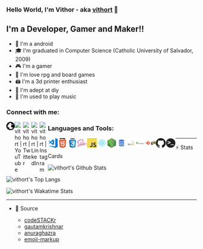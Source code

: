 ### Hello World, I'm Vithor - aka [vithort][website] 👋

## I'm a Developer, Gamer and Maker!!

- 🤖 I'm a android
- 🎓 I'm graduated in Computer Science (Catholic University of Salvador, 2009)
- 🎮 I'm a gamer
- 🎲 I'm love rpg and board games
- 🖨️ I'm a 3d printer enthusiast
- 🔧 I'm adept at diy
- 🎸 I'm used to play music

### Connect with me:

[<img align="left" alt="codeSTACKr.com" width="22px" src="https://raw.githubusercontent.com/iconic/open-iconic/master/svg/globe.svg" />][github]
[<img align="left" alt="vithort | YouTube" width="22px" src="https://cdn.jsdelivr.net/npm/simple-icons@v3/icons/youtube.svg" />][youtube]
[<img align="left" alt="vithort | Twitter" width="22px" src="https://cdn.jsdelivr.net/npm/simple-icons@v3/icons/twitter.svg" />][twitter]
[<img align="left" alt="vithort | LinkedIn" width="22px" src="https://cdn.jsdelivr.net/npm/simple-icons@v3/icons/linkedin.svg" />][linkedin]
[<img align="left" alt="vithort | Instagram" width="22px" src="https://cdn.jsdelivr.net/npm/simple-icons@v3/icons/instagram.svg" />][instagram]

### Languages and Tools:

<img align="left" alt="Visual Studio Code" width="26px" src="https://raw.githubusercontent.com/github/explore/80688e429a7d4ef2fca1e82350fe8e3517d3494d/topics/visual-studio-code/visual-studio-code.png" />
<img align="left" alt="HTML5" width="26px" src="https://raw.githubusercontent.com/github/explore/80688e429a7d4ef2fca1e82350fe8e3517d3494d/topics/html/html.png" />
<img align="left" alt="CSS3" width="26px" src="https://raw.githubusercontent.com/github/explore/80688e429a7d4ef2fca1e82350fe8e3517d3494d/topics/css/css.png" />
<img align="left" alt="Sass" width="26px" src="https://raw.githubusercontent.com/github/explore/80688e429a7d4ef2fca1e82350fe8e3517d3494d/topics/sass/sass.png" />
<img align="left" alt="JavaScript" width="26px" src="https://raw.githubusercontent.com/github/explore/80688e429a7d4ef2fca1e82350fe8e3517d3494d/topics/javascript/javascript.png" />
<img align="left" alt="React" width="26px" src="https://raw.githubusercontent.com/github/explore/80688e429a7d4ef2fca1e82350fe8e3517d3494d/topics/react/react.png" />
<img align="left" alt="Node.js" width="26px" src="https://raw.githubusercontent.com/github/explore/80688e429a7d4ef2fca1e82350fe8e3517d3494d/topics/nodejs/nodejs.png" />
<img align="left" alt="SQL" width="26px" src="https://raw.githubusercontent.com/github/explore/80688e429a7d4ef2fca1e82350fe8e3517d3494d/topics/sql/sql.png" />
<img align="left" alt="MySQL" width="26px" src="https://raw.githubusercontent.com/github/explore/80688e429a7d4ef2fca1e82350fe8e3517d3494d/topics/mysql/mysql.png" />
<img align="left" alt="MongoDB" width="26px" src="https://raw.githubusercontent.com/github/explore/80688e429a7d4ef2fca1e82350fe8e3517d3494d/topics/mongodb/mongodb.png" />
<img align="left" alt="Git" width="26px" src="https://raw.githubusercontent.com/github/explore/80688e429a7d4ef2fca1e82350fe8e3517d3494d/topics/git/git.png" />
<img align="left" alt="GitHub" width="26px" src="https://raw.githubusercontent.com/github/explore/78df643247d429f6cc873026c0622819ad797942/topics/github/github.png" />
<img align="left" alt="Terminal" width="26px" src="https://raw.githubusercontent.com/github/explore/80688e429a7d4ef2fca1e82350fe8e3517d3494d/topics/terminal/terminal.png" />

---

⚡ Stats Cards

![vithort's Github Stats](https://github-readme-stats.vercel.app/api?username=vithort&show_icons=true)

![vithort's Top Langs](https://github-readme-stats.vercel.app/api/top-langs/?username=vithort&layout=compact)

![vithort's Wakatime Stats](https://github-readme-stats.vercel.app/api/wakatime?username=vithort)

---

- 💾 Source

  - [codeSTACKr](https://github.com/codeSTACKr/codeSTACKr)
  - [gautamkrishnar](https://github.com/gautamkrishnar)
  - [anuraghazra](https://github.com/anuraghazra)
  - [emoji-markup](https://gist.github.com/rxaviers/7360908#file-gistfile1-md)

[website]: https://github.com/vithort
[twitter]: https://twitter.com/vithort
[youtube]: https://youtube.com/vithort
[instagram]: https://instagram.com/vithort
[linkedin]: https://linkedin.com/in/vithort
[github]: https://github.com/vithort
